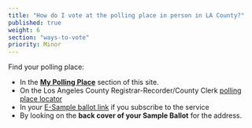 ```yaml
---
title: "How do I vote at the polling place in person in LA County?"
published: true
weight: 6
section: "ways-to-vote"
priority: Minor
---
```


Find your polling place:  

- In the [**My Polling Place**](#section-my-polling-place) section of this site.  
- On the Los Angeles County Registrar-Recorder/County Clerk [polling place locator](https://www.lavote.net/locator/)   
- In your [E-Sample ballot link](https://www.lavote.net/home/voting-elections/voting-options/e-sample-ballot) if you subscribe to the service  
- By looking on the **back cover of your Sample Ballot** for the address.  
